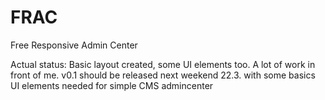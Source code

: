 # FRAC
Free Responsive Admin Center

Actual status:
Basic layout created, some UI elements too. A lot of work in front of me. v0.1 should be released next weekend 22.3. with some basics UI elements needed for simple CMS admincenter
